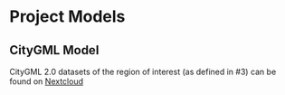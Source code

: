 # Project Models

## CityGML Model
CityGML 2.0 datasets of the region of interest (as defined in #3) can be found on [Nextcloud](https://partage.liris.cnrs.fr/index.php/f/667073694)
